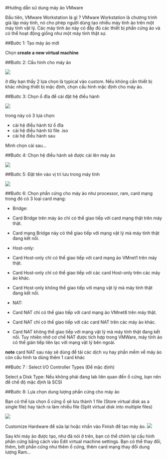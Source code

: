 #Hướng dẫn sử dung máy ảo VMwareĐầu tiên, VMware Workstation là gì ?  VMware Workstation là chương trình giả lập máy tính, nó cho phép người dùng tạo nhiều máy tính ảo trên một máy tính vật lý. Các máy tính ảo này có đầy đủ các thiết bị phần cứng ảo và có thể hoạt động giống như một máy tính thật sự.##Bước 1: Tạo máy ảo mới Chọn **create a new virtual machine**##Bước 2: Cấu hình cho máy ảo <img src="https://psglee.files.wordpress.com/2015/07/next.png">ở đây bạn thấy 2 lựa chọn là typical vào custom.   Nếu không cần thiết bị khác những thiết bị mặc định, chọn cấu hình mặc định cho máy ảo.##Bước 3: Chọn ổ đĩa để cài đặt hệ điều hành <img src ="http://i.imgur.com/SaJSTlY.png">trong này có 3 lựa chọn:- cài hệ điều hành từ ổ đĩa- cài hệ điều hành từ file .iso- cài hệ điều hành sau   Mình chọn cài sau...##Bước 4: Chọn hệ điều hành sẽ được cài lên máy ảo<img src="http://i.imgur.com/ZE3Nik1.png">##Bước 5: Đặt tên vào vị trí lưu trong máy tính <img src="http://i.imgur.com/xTcuGRk.png">##Bước 6: Chọn phần cứng cho máy ảo như processor, ram, card mạng trong đó có 3 loại card mạng: - Bridge: - Card Bridge trên máy ảo chỉ có thể giao tiếp với card mạng thật trên máy thật. - Card mạng Bridge này có thể giao tiếp với mạng vật lý mà máy tính thật đang kết nối.- Host-only: - Card Host-only chỉ có thể giao tiếp với card mạng ảo VMnet1 trên máy thật. - Card Host-only chỉ có thể giao tiếp với các card Host-only trên các máy ảo khác. - Card Host-only không thể giao tiếp với mạng vật lý mà máy tính thật đang kết nối.- NAT: - Card NAT chỉ có thể giao tiếp với card mạng ảo VMnet8 trên máy thật. - Card NAT chỉ có thể giao tiếp với các card NAT trên các máy ảo khác. - Card NAT không thể giao tiếp với mạng vật lý mà máy tính thật đang kết nối. Tuy nhiên nhờ cơ chế NAT được tích hợp trong VMWare, máy tính ảo có thể gián tiếp liên lạc với mạng vật lý bên ngoài.**note** card NAT sau này sẽ dùng để tải các dịch vụ hay phần mềm về máy ảo còn cấu hình ta dùng thêm 1 card khác ##Bước 7 : Select I/O Controller Types (Để mặc định)Select a Disk Type: Nếu không phải đang lab liên quan đến ổ cứng, bạn nên để chế độ mặc định là SCSI ##Bước 8: Lựa chọn dung lượng phần cứng cho máy ảo Bạn có thể lựa chọn ổ cứng ổ sẽ lưu thành 1 file (Store virtual disk as a single file) hay tách ra làm nhiều file (Split virtual disk into multiple files)<img src="http://i.imgur.com/hktx3vC.png">Customize Hardware để sửa lại hoặc nhấn vào Finish để tạo máy ảo. <img src="http://i.imgur.com/5IuCJVy.png">Sau khi máy ảo được tạo, như đã nói ở trên, bạn có thể chỉnh lại cấu hình phần cứng bằng cách vào Edit virtual machine settings. Bạn có thể thay đổi, thêm, bớt phần cứng như thêm ổ cứng, thêm card mạng thay đổi dung lượng Ram…